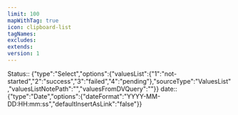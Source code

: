 ```yaml
---
limit: 100
mapWithTag: true
icon: clipboard-list
tagNames: 
excludes: 
extends: 
version: 1
---
```


Status:: {"type":"Select","options":{"valuesList":{"1":"not-started","2":"success","3":"failed","4":"pending"},"sourceType":"ValuesList","valuesListNotePath":"","valuesFromDVQuery":""}}
date:: {"type":"Date","options":{"dateFormat":"YYYY-MM-DD:HH:mm:ss","defaultInsertAsLink":"false"}}